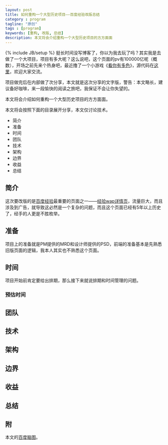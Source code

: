 ```yaml
---
layout: post
title: 如何重构一个大型历史项目——百度经验改版总结
category : program
tagline: "原创"
tags : [program]
keywords: [重构, 改版, 总结]
description: 本文将会介绍重构一个大型历史项目的方方面面
---
```

{% include JB/setup %}
挺长时间没写博客了，你以为我去玩了吗？其实我是去做了一个大项目，项目有多大呢？这么说吧，这个页面的pv有100000亿呢（概数），开场之前先来个热身吧，最近撸了一个小游戏《[看你有多色](http://yanhaijing.com/color/)》，源代码在[这里](https://github.com/yanhaijing/color)，欢迎大家交流。

项目做完后在内部做了次分享，本文就是这次分享的文字版，警告：本文略长，建议备好咖啡，来一段愉快的阅读之旅吧，我保证不会让你失望的。

本文将会介绍如何重构一个大型历史项目的方方面面。

本文将会按照下面的目录展开分享，本文仅讨论技术。

- 简介
- 准备
- 时间
- 团队
- 技术
- 架构
- 边界
- 收益
- 总结

## 简介
这次要改版的是[百度经验](http://jingyan.baidu.com/)最重要的页面之一——[经验wap详情页](http://jingyan.baidu.com/article/fdffd1f850e750f3e88ca169.html)，流量巨大，而且涉及到广告，就导致这必然是一个复杂的问题，而且这个页面已经有5年以上历史了，经手的人更是不胜枚举。

## 准备
项目上的准备就是PM提供的MRD和设计师提供的PSD，前端的准备基本是先熟悉旧版页面的逻辑，我本人其实也不熟悉这个页面。

## 时间
项目开始前肯定要给出排期，那么接下来就说排期和时间管理的问题。

### 预估时间


## 团队

## 技术

## 架构

## 边界

## 收益

## 总结

## 附
本文的[百度脑图](http://naotu.baidu.com/file/5a45700dae2df3912c8587a8491b27fe?token=86b24083b15e144d)。



